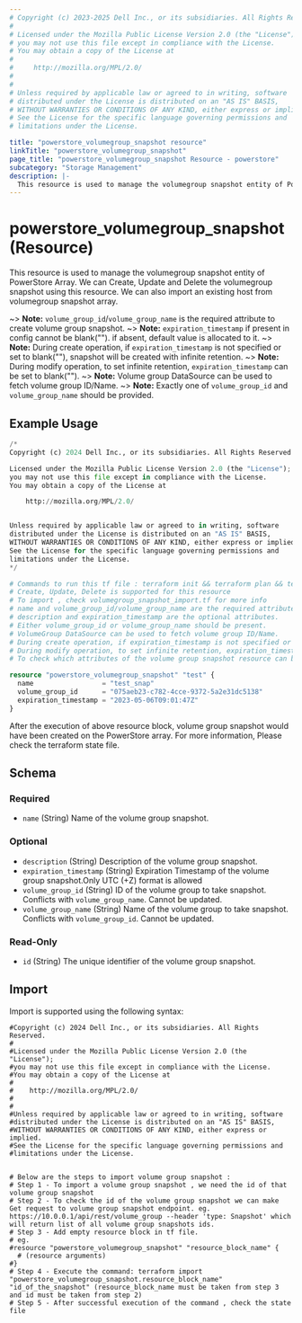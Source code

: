 ```yaml
---
# Copyright (c) 2023-2025 Dell Inc., or its subsidiaries. All Rights Reserved.
# 
# Licensed under the Mozilla Public License Version 2.0 (the "License");
# you may not use this file except in compliance with the License.
# You may obtain a copy of the License at
# 
#     http://mozilla.org/MPL/2.0/
# 
# 
# Unless required by applicable law or agreed to in writing, software
# distributed under the License is distributed on an "AS IS" BASIS,
# WITHOUT WARRANTIES OR CONDITIONS OF ANY KIND, either express or implied.
# See the License for the specific language governing permissions and
# limitations under the License.

title: "powerstore_volumegroup_snapshot resource"
linkTitle: "powerstore_volumegroup_snapshot"
page_title: "powerstore_volumegroup_snapshot Resource - powerstore"
subcategory: "Storage Management"
description: |-
  This resource is used to manage the volumegroup snapshot entity of PowerStore Array. We can Create, Update and Delete the volumegroup snapshot using this resource. We can also import an existing host from volumegroup snapshot array.
---
```


# powerstore_volumegroup_snapshot (Resource)

This resource is used to manage the volumegroup snapshot entity of PowerStore Array. We can Create, Update and Delete the volumegroup snapshot using this resource. We can also import an existing host from volumegroup snapshot array.

~> **Note:** `volume_group_id`/`volume_group_name` is the required attribute to create volume group snapshot.
~> **Note:** `expiration_timestamp` if present in config cannot be blank(""). if absent, default value is allocated to it.
~> **Note:** During create operation, if `expiration_timestamp` is not specified or set to blank(""), snapshot will be created with infinite retention.
~> **Note:** During modify operation, to set infinite retention, `expiration_timestamp` can be set to blank("").
~> **Note:** Volume group DataSource can be used to fetch volume group ID/Name.
~> **Note:** Exactly one of `volume_group_id` and `volume_group_name` should be provided.

## Example Usage

```terraform
/*
Copyright (c) 2024 Dell Inc., or its subsidiaries. All Rights Reserved.

Licensed under the Mozilla Public License Version 2.0 (the "License");
you may not use this file except in compliance with the License.
You may obtain a copy of the License at

    http://mozilla.org/MPL/2.0/


Unless required by applicable law or agreed to in writing, software
distributed under the License is distributed on an "AS IS" BASIS,
WITHOUT WARRANTIES OR CONDITIONS OF ANY KIND, either express or implied.
See the License for the specific language governing permissions and
limitations under the License.
*/

# Commands to run this tf file : terraform init && terraform plan && terraform apply
# Create, Update, Delete is supported for this resource
# To import , check volumegroup_snapshot_import.tf for more info
# name and volume_group_id/volume_group_name are the required attributes to create volume group snapshot.
# description and expiration_timestamp are the optional attributes.
# Either volume_group_id or volume_group_name should be present.
# VolumeGroup DataSource can be used to fetch volume group ID/Name.
# During create operation, if expiration_timestamp is not specified or set to blank(""), snapshot will be created with infinite retention.
# During modify operation, to set infinite retention, expiration_timestamp can be set to blank("").
# To check which attributes of the volume group snapshot resource can be updated, please refer Product Guide in the documentation

resource "powerstore_volumegroup_snapshot" "test" {
  name                 = "test_snap"
  volume_group_id      = "075aeb23-c782-4cce-9372-5a2e31dc5138"
  expiration_timestamp = "2023-05-06T09:01:47Z"
}
```

After the execution of above resource block, volume group snapshot would have been created on the PowerStore array. For more information, Please check the terraform state file.

<!-- schema generated by tfplugindocs -->
## Schema

### Required

- `name` (String) Name of the volume group snapshot.

### Optional

- `description` (String) Description of the volume group snapshot.
- `expiration_timestamp` (String) Expiration Timestamp of the volume group snapshot.Only UTC (+Z) format is allowed
- `volume_group_id` (String) ID of the volume group to take snapshot. Conflicts with `volume_group_name`. Cannot be updated.
- `volume_group_name` (String) Name of the volume group to take snapshot. Conflicts with `volume_group_id`. Cannot be updated.

### Read-Only

- `id` (String) The unique identifier of the volume group snapshot.

## Import

Import is supported using the following syntax:

```shell
#Copyright (c) 2024 Dell Inc., or its subsidiaries. All Rights Reserved.
#
#Licensed under the Mozilla Public License Version 2.0 (the "License");
#you may not use this file except in compliance with the License.
#You may obtain a copy of the License at
#
#    http://mozilla.org/MPL/2.0/
#
#
#Unless required by applicable law or agreed to in writing, software
#distributed under the License is distributed on an "AS IS" BASIS,
#WITHOUT WARRANTIES OR CONDITIONS OF ANY KIND, either express or implied.
#See the License for the specific language governing permissions and
#limitations under the License.


# Below are the steps to import volume group snapshot :
# Step 1 - To import a volume group snapshot , we need the id of that volume group snapshot
# Step 2 - To check the id of the volume group snapshot we can make Get request to volume group snapshot endpoint. eg. https://10.0.0.1/api/rest/volume_group --header 'type: Snapshot' which will return list of all volume group snapshots ids.
# Step 3 - Add empty resource block in tf file.
# eg.
#resource "powerstore_volumegroup_snapshot" "resource_block_name" {
  # (resource arguments)
#}
# Step 4 - Execute the command: terraform import "powerstore_volumegroup_snapshot.resource_block_name" "id_of_the_snapshot" (resource_block_name must be taken from step 3 and id must be taken from step 2)
# Step 5 - After successful execution of the command , check the state file
```
